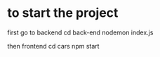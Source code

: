 # to start the project
first go to backend
cd back-end
nodemon index.js

then frontend
cd cars
npm start


